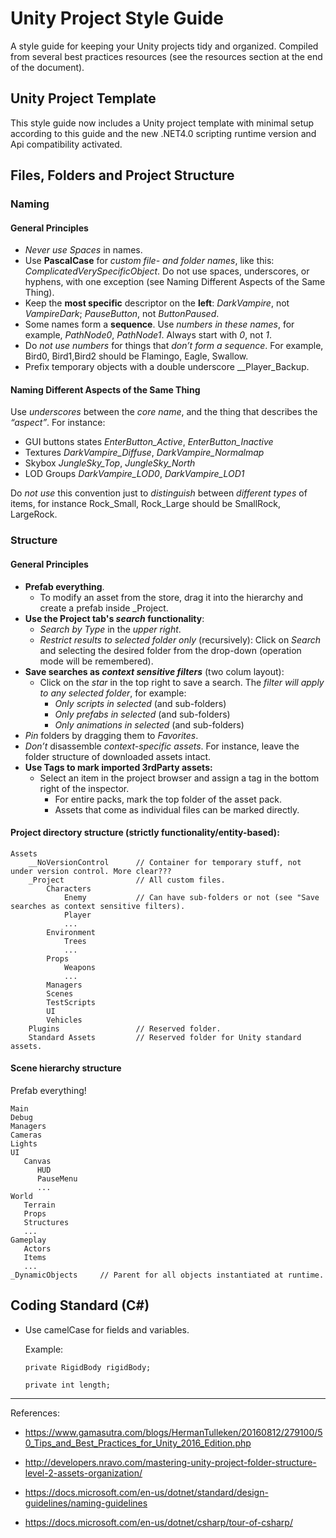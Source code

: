 # Unity Project Style Guide
A style guide for keeping your Unity projects tidy and organized. Compiled from several best practices resources (see the resources section at the end of the document).

## Unity Project Template
This style guide now includes a Unity project template with minimal setup according to this guide and the new .NET4.0 scripting runtime version and Api compatibility activated.

## Files, Folders and Project Structure

### Naming 

#### General Principles

- *Never use Spaces* in names.
- Use **PascalCase** for *custom file- and folder names*, like this: *ComplicatedVerySpecificObject*. Do not use spaces, underscores, or hyphens, with one exception (see Naming Different Aspects of the Same Thing).
- Keep the **most specific** descriptor on the **left**: *DarkVampire*, not *VampireDark*; *PauseButton*, not *ButtonPaused*. 
- Some names form a **sequence**. Use *numbers in these names*, for example, *PathNode0*, *PathNode1*. Always start with *0*, not *1*.
- Do *not use numbers* for things that *don’t form a sequence*. For example, Bird0, Bird1,Bird2 should be Flamingo, Eagle, Swallow.
- Prefix temporary objects with a double underscore __Player_Backup.

#### Naming Different Aspects of the Same Thing

Use *underscores* between the *core name*, and the thing that describes the *“aspect”*. For instance:
- GUI buttons states *EnterButton_Active*, *EnterButton_Inactive*
- Textures *DarkVampire_Diffuse*, *DarkVampire_Normalmap*
- Skybox *JungleSky_Top*, *JungleSky_North*
- LOD Groups *DarkVampire_LOD0*, *DarkVampire_LOD1*

Do *not use* this convention just to *distinguish* between *different types* of items, for instance Rock_Small, Rock_Large should be SmallRock, LargeRock.


### Structure

#### General Principles

- **Prefab everything**.
    - To modify an asset from the store, drag it into the hierarchy and create a prefab inside _Project.
- **Use the Project tab's *search* functionality**:
  - *Search by Type* in the *upper right*.
  - *Restrict results to selected folder only* (recursively): Click on *Search* and selecting the desired folder from the drop-down (operation mode will be remembered). 
- **Save searches as *context sensitive filters*** (two colum layout): 
  - Click on the *star* in the top right to save a search. The *filter will apply to any selected folder*, for example: 
     - *Only scripts in selected* (and sub-folders)
     - *Only prefabs in selected* (and sub-folders)
     - *Only animations in selected* (and sub-folders)
- *Pin* folders by dragging them to *Favorites*.
- *Don’t* disassemble *context-specific assets*. For instance, leave the folder structure of downloaded assets intact.
- **Use Tags to mark imported 3rdParty assets:**
  - Select an item in the project browser and assign a tag in the bottom right of the inspector.
    - For entire packs, mark the top folder of the asset pack.
    - Assets that come as individual files can be marked directly.

#### Project directory structure (strictly functionality/entity-based):

```
Assets
    __NoVersionControl      // Container for temporary stuff, not under version control. More clear???
    _Project                // All custom files.               
        Characters
            Enemy           // Can have sub-folders or not (see "Save searches as context sensitive filters).       
            Player
            ...
        Environment
            Trees
            ...
        Props
            Weapons
            ...
        Managers
        Scenes
        TestScripts
        UI
        Vehicles
    Plugins                 // Reserved folder.
    Standard Assets         // Reserved folder for Unity standard assets.
```

#### Scene hierarchy structure

Prefab everything!

```
Main
Debug
Managers 
Cameras
Lights
UI
   Canvas
      HUD
      PauseMenu
      ...
World
   Terrain
   Props
   Structures
   ...
Gameplay
   Actors
   Items
   ...
_DynamicObjects     // Parent for all objects instantiated at runtime.
```


## Coding Standard (C#)

- Use camelCase for fields and variables. 

  Example: 
  ```CSharp
  private RigidBody rigidBody;

  private int length; 
  ```

---

References: 
- https://www.gamasutra.com/blogs/HermanTulleken/20160812/279100/50_Tips_and_Best_Practices_for_Unity_2016_Edition.php

- http://developers.nravo.com/mastering-unity-project-folder-structure-level-2-assets-organization/

- https://docs.microsoft.com/en-us/dotnet/standard/design-guidelines/naming-guidelines

- https://docs.microsoft.com/en-us/dotnet/csharp/tour-of-csharp/
